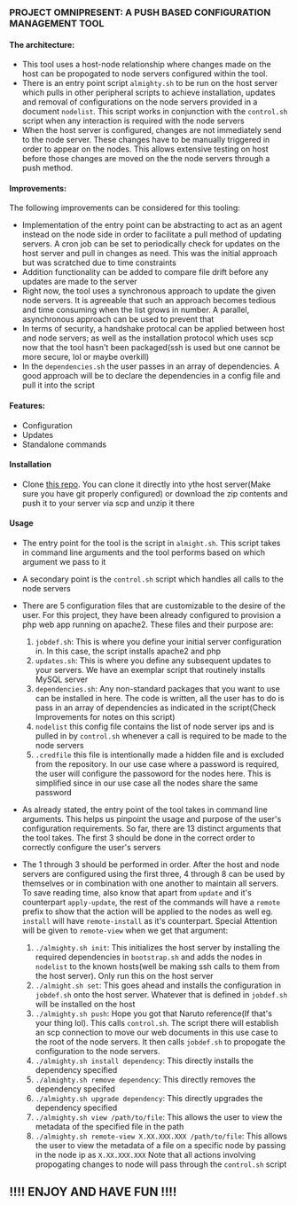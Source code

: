 ### PROJECT OMNIPRESENT: A PUSH BASED CONFIGURATION MANAGEMENT TOOL
#### The architecture:
- This tool uses a host-node relationship where changes made on the host can be propogated to node servers configured within the tool.
- There is an entry point script `almighty.sh` to be run on the host server which pulls in other peripheral scripts to achieve installation, updates and removal of configurations on the node servers provided in a document `nodelist`. This script works in conjunction with the `control.sh` script when any interaction is required with the node servers
- When the host server is configured, changes are not immediately send to the node server. These changes have to be manually triggered in order to appear on the nodes. This allows extensive testing on host before those changes are moved on the the node servers through a push method.

#### Improvements:
The following improvements can be considered for this tooling:
- Implementation of the entry point can be abstracting to act as an agent instead on the node side in order to facilitate a pull method of updating servers. A cron job can be set to periodically check for updates on the host server and pull in changes as need. This was the initial approach but was scratched due to time constraints
- Addition functionality can be added to compare file drift before any updates are made to the server
- Right now, the tool uses a synchronous approach to update the given node servers. It is agreeable that such an approach becomes tedious and time consuming when the list grows in number. A parallel, asynchronous approach can be used to prevent that
- In terms of security, a handshake protocal can be applied between host and node servers; as well as the installation protocol which uses scp now that the tool hasn't been packaged(ssh is used but one cannot be more secure, lol or maybe overkill)
- In the `dependencies.sh` the user passes in an array of dependencies. A good approach will be to declare the dependencies in a config file and pull it into the script

#### Features:
- Configuration
- Updates
- Standalone commands

#### Installation
- Clone <a href="https://github.com/JRcodes/project-omnipresent/tree/main" target="_blank">this repo</a>. You can clone it directly into ythe host server(Make sure you have git properly configured) or download the zip contents and push it to your server via scp and unzip it there

#### Usage
- The entry point for the tool is the script in `almight.sh`. This script takes in command line arguments and the tool performs based on which argument we pass to it
- A secondary point is the `control.sh` script which handles all calls to the node servers
- There are 5 configuration files that are customizable to the desire of the user. For this project, they have been already configured to provision a php web app running on apache2. These files and their purpose are:
    1. `jobdef.sh`: This is where you define your initial server configuration in. In this case, the script installs apache2 and php
    2. `updates.sh`: This is where you define any subsequent updates to your servers. We have an exemplar script that routinely installs MySQL server
    3. `dependencies.sh`: Any non-standard packages that you want to use can be installed in here. The code is written, all the user has to do is pass in an array of dependencies as indicated in the script(Check Improvements for notes on this script)
    4. `nodelist` this config file contains the list of node server ips and is pulled in by  `control.sh` whenever a call is required to be made to the node servers
    5. `.credfile` this file is intentionally made a hidden file and is excluded from the repository. In our use case where a password is required, the user will configure the passoword for the nodes here. This is simplified since in our use case all the nodes share the same password
- As already stated, the entry point of the tool takes in command line arguments. This helps us pinpoint the usage and purpose of the user's configuration requirements. So far, there are 13 distinct arguments that the tool takes. The first 3 should be done in the correct order to correctly configure the user's servers

- The 1 through 3 should be performed in order. After the host and node servers are configured using the first three, 4 through 8 can be used by themselves or in combination with one another to maintain all servers. To save reading time, also know that apart from `update` and it's counterpart `apply-update`, the rest of the commands will have a `remote` prefix to show that the action will be applied to the nodes as well eg. `install` will have `remote-install` as it's counterpart. Special Attention will be given to `remote-view` when we get that argument:
    1. `./almighty.sh init`: This initializes the host server by installing the required dependencies in `bootstrap.sh` and adds the nodes in `nodelist` to the known hosts(well be making ssh calls to them from the host server). Only run this on the host server
    2. `./almight.sh set`: This goes ahead and installs the configuration in `jobdef.sh` onto the host server. Whatever that is defined in `jobdef.sh` will be installed on the host
    3. `./almighty.sh push`: Hope you got that Naruto reference(If that's your thing lol). This calls `control.sh`. The script there will establish an scp connection to move our web documents in this use case to the root of the node servers. It then calls `jobdef.sh` to propogate the configuration to the node servers.
    4. `./almighty.sh install dependency`: This directly installs the dependency specified
    5. `./almighty.sh remove dependency`: This directly removes the dependency specifed
    6. `./almighty.sh upgrade dependency`: This directly upgrades the dependency specified
    7. `./almighty.sh view /path/to/file`: This allows the user to view the metadata of the specified file in the path
    8. `./almighty.sh remote-view X.XX.XXX.XXX /path/to/file`: This allows the user to view the metadata of a file on a specific node by passing in the node ip as `X.XX.XXX.XXX`
    Note that all actions involving propogating changes to node will pass through the `control.sh` script

##                                                                           !!!! ENJOY AND HAVE FUN !!!!

